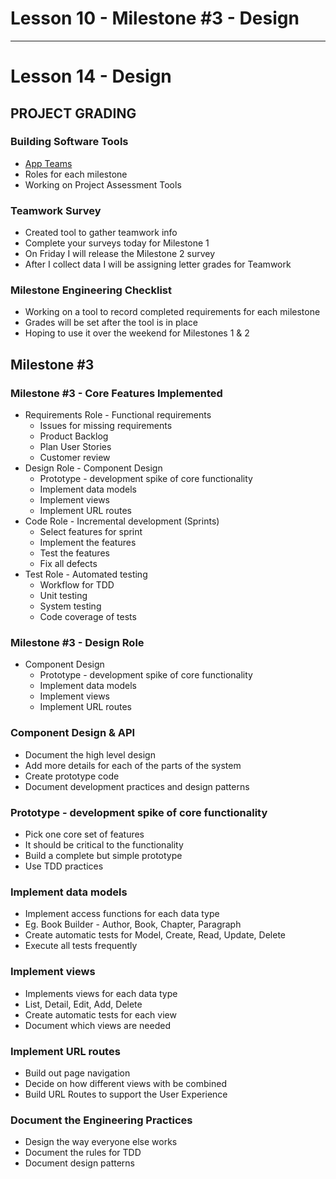 # Lesson 10 - Milestone #3 - Design

---

# Lesson 14 - Design

## PROJECT GRADING

### Building Software Tools
* [App Teams](../team/Index)
* Roles for each milestone
* Working on Project Assessment Tools
   

### Teamwork Survey
* Created tool to gather teamwork info
* Complete your surveys today for Milestone 1
* On Friday I will release the Milestone 2 survey
* After I collect data I will be assigning letter grades for Teamwork


### Milestone Engineering Checklist
* Working on a tool to record completed requirements for each milestone
* Grades will be set after the tool is in place
* Hoping to use it over the weekend for Milestones 1 & 2



## Milestone #3

### Milestone #3 - Core Features Implemented

* Requirements Role - Functional requirements
    * Issues for missing requirements
    * Product Backlog
    * Plan User Stories
    * Customer review 
* Design Role - Component Design
    * Prototype - development spike of core functionality
    * Implement data models
    * Implement views
    * Implement URL routes
* Code Role - Incremental development (Sprints)
    * Select features for sprint
    * Implement the features
    * Test the features
    * Fix all defects 
* Test Role - Automated testing
    * Workflow for TDD
    * Unit testing
    * System testing
    * Code coverage of tests 


### Milestone #3  - Design Role 
* Component Design
    * Prototype - development spike of core functionality
    * Implement data models
    * Implement views
    * Implement URL routes


### Component Design & API
* Document the high level design
* Add more details for each of the parts of the system
* Create prototype code
* Document development practices and design patterns


###  Prototype - development spike of core functionality
* Pick one core set of features
* It should be critical to the functionality
* Build a complete but simple prototype
* Use TDD practices


###  Implement data models
* Implement access functions for each data type
* Eg. Book Builder - Author, Book, Chapter, Paragraph
* Create automatic tests for Model, Create, Read, Update, Delete
* Execute all tests frequently


###  Implement views
* Implements views for each data type
* List, Detail, Edit, Add, Delete
* Create automatic tests for each view
* Document which views are needed


### Implement URL routes
* Build out page navigation
* Decide on how different views with be combined
* Build URL Routes to support the User Experience


### Document the Engineering Practices
* Design the way everyone else works
* Document the rules for TDD
* Document design patterns

